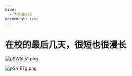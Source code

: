```yaml
---
hide:
  - feedback
nocomment: true
---
```


# 在校的最后几天，很短也很漫长

![pSWkLs1.png](https://s1.ax1x.com/2023/02/09/pSWkLs1.png)



![pSh1ETg.png](https://s1.ax1x.com/2023/02/10/pSh1ETg.png)
